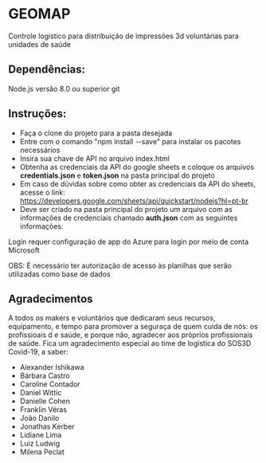 # GEOMAP
Controle logístico para distribuição de impressões 3d voluntárias para unidades de saúde

## Dependências:
Node.js versão 8.0 ou superior
git

## Instruções:
* Faça o clone do projeto para a pasta desejada
* Entre com o comando "npm install --save" para instalar os pacotes necessários
* Insira sua chave de API no arquivo index.html
* Obtenha as credenciais da API do google sheets e coloque os arquivos **credentials.json** e **token.json** na pasta principal do projeto
* Em caso de dúvidas sobre como obter as credenciais da API do sheets, acesse o link:
https://developers.google.com/sheets/api/quickstart/nodejs?hl=pt-br
* Deve ser criado na pasta principal do projeto um arquivo com as informações de credenciais chamado **auth.json** com as seguintes informações:

Login requer configuração de app do Azure para login por meio de conta Microsoft

OBS: É necessário ter autorização de acesso às planilhas que serão utilizadas como base de dados

## Agradecimentos

A todos os makers e voluntários que dedicaram seus recursos, equipamento, e tempo para promover a seguraça de quem cuida de nós: os profissioais d
e saúde, e porque não, agradecer aos próprios profissionais de saúde.
Fica um agradecimento especial ao time de logística do SOS3D Covid-19, a saber:
* Alexander Ishikawa
* Bárbara Castro
* Caroline Contador
* Daniel Wittic
* Danielle Cohen
* Franklin Véras
* João Danilo
* Jonathas Kerber
* Lidiane Lima
* Luiz Ludwig
* Milena Peclat
